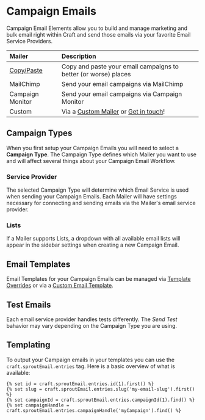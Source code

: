# Campaign Emails

Campaign Email Elements allow you to build and manage marketing and bulk email right within Craft and send those emails via your favorite Email Service Providers.

| Mailer   | Description  |
|:----------------- |:------ |
| [Copy/Paste](./copy-paste-mailer.md) | Copy and paste your email campaigns to better (or worse) places |
| MailChimp         | Send your email campaigns via MailChimp |
| Campaign Monitor  | Send your email campaigns via Campaign Monitor |
| Custom            | Via a [Custom Mailer](./custom-mailers.md) or [Get in touch](mailto:sprout@barrelstrengthdesign.com)! |

## Campaign Types

When you first setup your Campaign Emails you will need to select a **Campaign Type**. The Campaign Type defines which Mailer you want to use and will affect several things about your Campaign Email Workflow.

### Service Provider

The selected Campaign Type will determine which Email Service is used when sending your Campaign Emails. Each Mailer will have settings necessary for connecting and sending emails via the Mailer's email service provider.

### Lists

If a Mailer supports Lists, a dropdown with all available email lists will appear in the sidebar settings when creating a new Campaign Email.  

## Email Templates

Email Templates for your Campaign Emails can be managed via [Template Overrides](./template-overrides.md) or via a [Custom Email Template](./custom-email-templates.md).

## Test Emails

Each email service provider handles tests differently. The _Send Test_ bahavior may vary depending on the Campaign Type you are using.

## Templating

To output your Campaign emails in your templates you can use the `craft.sproutEmail.entries` tag.  Here is a basic overview of what is available:

```twig
{% set id = craft.sproutEmail.entries.id(1).first() %}
{% set slug = craft.sproutEmail.entries.slug('my-email-slug').first() %}
{% set campaignId = craft.sproutEmail.entries.campaignId(1).find() %}
{% set campaignHandle = craft.sproutEmail.entries.campaignHandle('myCampaign').find() %}
```